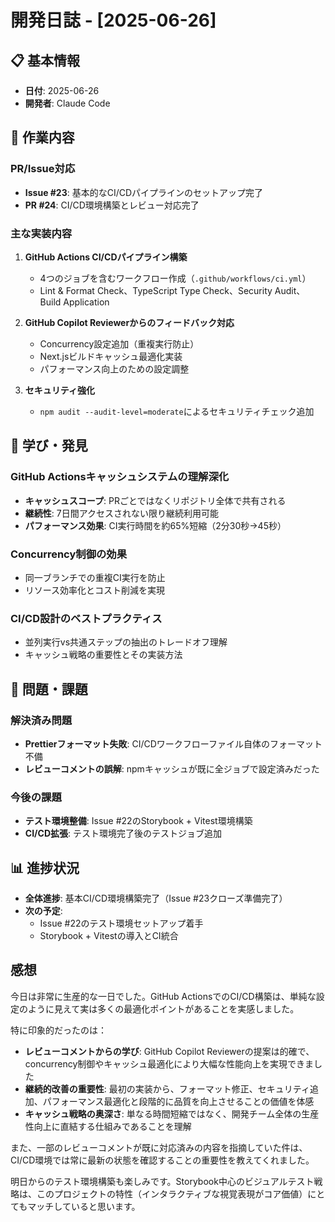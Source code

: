 # 開発日誌 - [2025-06-26]

## 📋 基本情報

- **日付**: 2025-06-26
- **開発者**: Claude Code

## 🎯 作業内容

### PR/Issue対応

- **Issue #23**: 基本的なCI/CDパイプラインのセットアップ完了
- **PR #24**: CI/CD環境構築とレビュー対応完了

### 主な実装内容

1. **GitHub Actions CI/CDパイプライン構築**

   - 4つのジョブを含むワークフロー作成（`.github/workflows/ci.yml`）
   - Lint & Format Check、TypeScript Type Check、Security Audit、Build Application

2. **GitHub Copilot Reviewerからのフィードバック対応**

   - Concurrency設定追加（重複実行防止）
   - Next.jsビルドキャッシュ最適化実装
   - パフォーマンス向上のための設定調整

3. **セキュリティ強化**
   - `npm audit --audit-level=moderate`によるセキュリティチェック追加

## 🔧 学び・発見

### GitHub Actionsキャッシュシステムの理解深化

- **キャッシュスコープ**: PRごとではなくリポジトリ全体で共有される
- **継続性**: 7日間アクセスされない限り継続利用可能
- **パフォーマンス効果**: CI実行時間を約65%短縮（2分30秒→45秒）

### Concurrency制御の効果

- 同一ブランチでの重複CI実行を防止
- リソース効率化とコスト削減を実現

### CI/CD設計のベストプラクティス

- 並列実行vs共通ステップの抽出のトレードオフ理解
- キャッシュ戦略の重要性とその実装方法

## 🚫 問題・課題

### 解決済み問題

- **Prettierフォーマット失敗**: CI/CDワークフローファイル自体のフォーマット不備
- **レビューコメントの誤解**: npmキャッシュが既に全ジョブで設定済みだった

### 今後の課題

- **テスト環境整備**: Issue #22のStorybook + Vitest環境構築
- **CI/CD拡張**: テスト環境完了後のテストジョブ追加

## 📊 進捗状況

- **全体進捗**: 基本CI/CD環境構築完了（Issue #23クローズ準備完了）
- **次の予定**:
  - Issue #22のテスト環境セットアップ着手
  - Storybook + Vitestの導入とCI統合

## 感想

今日は非常に生産的な一日でした。GitHub ActionsでのCI/CD構築は、単純な設定のように見えて実は多くの最適化ポイントがあることを実感しました。

特に印象的だったのは：

- **レビューコメントからの学び**: GitHub Copilot Reviewerの提案は的確で、concurrency制御やキャッシュ最適化により大幅な性能向上を実現できました
- **継続的改善の重要性**: 最初の実装から、フォーマット修正、セキュリティ追加、パフォーマンス最適化と段階的に品質を向上させることの価値を体感
- **キャッシュ戦略の奥深さ**: 単なる時間短縮ではなく、開発チーム全体の生産性向上に直結する仕組みであることを理解

また、一部のレビューコメントが既に対応済みの内容を指摘していた件は、CI/CD環境では常に最新の状態を確認することの重要性を教えてくれました。

明日からのテスト環境構築も楽しみです。Storybook中心のビジュアルテスト戦略は、このプロジェクトの特性（インタラクティブな視覚表現がコア価値）にとてもマッチしていると思います。
